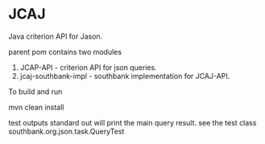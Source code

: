 # JCAJ
Java criterion API for Jason.

parent pom contains two modules

01. JCAP-API - criterion API for json queries.
02. jcaj-southbank-impl - southbank implementation for JCAJ-API.

To build and run

mvn clean install

test outputs
standard out will print the main query result.
see the test class southbank.org.json.task.QueryTest


